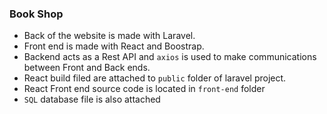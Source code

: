 ### Book Shop

-   Back of the website is made with Laravel.
-   Front end is made with React and Boostrap.
-   Backend acts as a Rest API and `axios` is used to make communications between Front and Back ends.
-   React build filed are attached to `public` folder of laravel project.
-   React Front end source code is located in `front-end` folder
-   `SQL` database file is also attached
